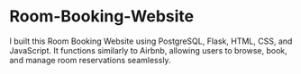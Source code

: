 # Room-Booking-Website
I built this Room Booking Website using PostgreSQL, Flask, HTML, CSS, and JavaScript. It functions similarly to Airbnb, allowing users to browse, book, and manage room reservations seamlessly.
